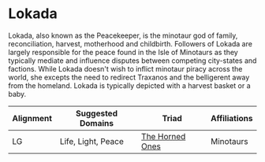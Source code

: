 # Lokada

Lokada, also known as the Peacekeeper, is the minotaur god of family, reconciliation, harvest, motherhood and childbirth. Followers of Lokada are largely responsible for the peace found in the Isle of Minotaurs as they typically mediate and influence disputes between competing city-states and factions. While Lokada doesn't wish to inflict minotaur piracy across the world, she excepts the need to redirect Traxanos and the belligerent away from the homeland. Lokada is typically depicted with a harvest basket or a baby.

| Alignment | Suggested Domains | Triad | Affiliations |
| - | - | - | - |
| LG | Life, Light, Peace | [The Horned Ones](../triads/the_horned_ones.md) | Minotaurs |
